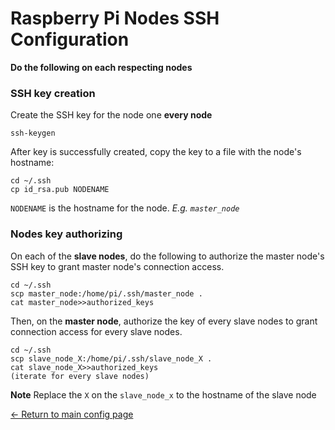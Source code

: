 # Raspberry Pi Nodes SSH Configuration
**Do the following on each respecting nodes**

### SSH key creation
Create the SSH key for the node one **every node**
```
ssh-keygen
```
After key is successfully created, copy the key to a file with the node's hostname:
```
cd ~/.ssh
cp id_rsa.pub NODENAME
```
`NODENAME` is the hostname for the node. *E.g. `master_node`*

### Nodes key authorizing
On each of the **slave nodes**, do the following to authorize the master node's SSH key to grant master node's connection access.
```
cd ~/.ssh
scp master_node:/home/pi/.ssh/master_node .
cat master_node>>authorized_keys
```

Then, on the **master node**, authorize the key of every slave nodes to grant connection access for every slave nodes.

```
cd ~/.ssh
scp slave_node_X:/home/pi/.ssh/slave_node_X .
cat slave_node_X>>authorized_keys
(iterate for every slave nodes)
```
**Note**
Replace the `X` on the `slave_node_x` to the hostname of the slave node

[<- Return to main config page](https://github.com/ReinhartC/Parallel-RSA-on-Raspberry-Pi/tree/master/Configurations "Configurations")